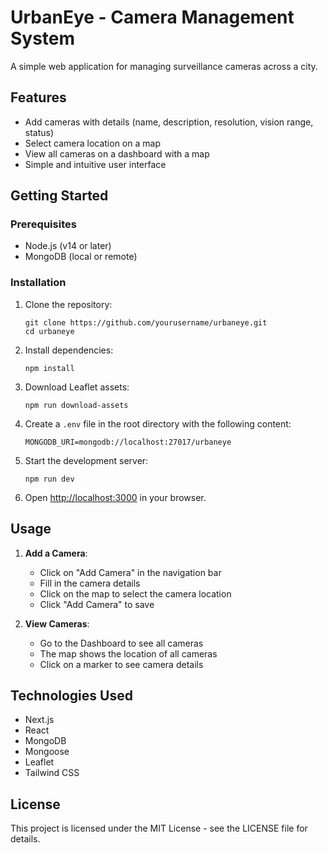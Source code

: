 # UrbanEye - Camera Management System

A simple web application for managing surveillance cameras across a city.

## Features

- Add cameras with details (name, description, resolution, vision range, status)
- Select camera location on a map
- View all cameras on a dashboard with a map
- Simple and intuitive user interface

## Getting Started

### Prerequisites

- Node.js (v14 or later)
- MongoDB (local or remote)

### Installation

1. Clone the repository:
   ```
   git clone https://github.com/yourusername/urbaneye.git
   cd urbaneye
   ```

2. Install dependencies:
   ```
   npm install
   ```

3. Download Leaflet assets:
   ```
   npm run download-assets
   ```

4. Create a `.env` file in the root directory with the following content:
   ```
   MONGODB_URI=mongodb://localhost:27017/urbaneye
   ```

5. Start the development server:
   ```
   npm run dev
   ```

6. Open [http://localhost:3000](http://localhost:3000) in your browser.

## Usage

1. **Add a Camera**:
   - Click on "Add Camera" in the navigation bar
   - Fill in the camera details
   - Click on the map to select the camera location
   - Click "Add Camera" to save

2. **View Cameras**:
   - Go to the Dashboard to see all cameras
   - The map shows the location of all cameras
   - Click on a marker to see camera details

## Technologies Used

- Next.js
- React
- MongoDB
- Mongoose
- Leaflet
- Tailwind CSS

## License

This project is licensed under the MIT License - see the LICENSE file for details.
